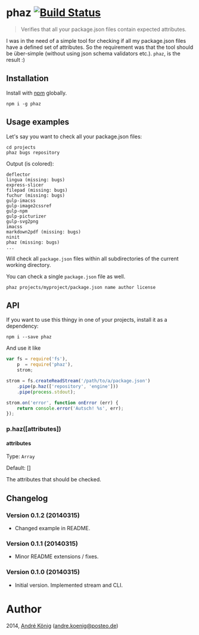 # phaz [![Build Status](https://travis-ci.org/akoenig/phaz.png?branch=master)](https://travis-ci.org/akoenig/phaz)

> Verifies that all your package.json files contain expected attributes.

I was in the need of a simple tool for checking if all my package.json files have a defined set of attributes. So the requirement was that the tool should be über-simple (without using json schema validators etc.). `phaz`, is the result :)

## Installation

Install with [npm](https://npmjs.org/package/phaz) globally.

    npm i -g phaz

## Usage examples

Let's say you want to check all your package.json files:

    cd projects
    phaz bugs repository

Output (is colored):

    deflector
    lingua (missing: bugs)
    express-slicer
    filepad (missing: bugs)
    fuchur (missing: bugs)
    gulp-imacss
    gulp-image2cssref
    gulp-npm
    gulp-picturizer
    gulp-svg2png
    imacss
    markdown2pdf (missing: bugs)
    ninit
    phaz (missing: bugs)
    ...


Will check all `package.json` files within all subdirectories of the current working directory.

You can check a single `package.json` file as well.

    phaz projects/myproject/package.json name author license

## API

If you want to use this thingy in one of your projects, install it as a dependency:

    npm i --save phaz

And use it like

```javascript
var fs = require('fs'),
    p  = require('phaz'),
    strom;

strom = fs.createReadStream('/path/to/a/package.json')
    .pipe(p.haz(['repository', 'engine']))
    .pipe(process.stdout);

strom.on('error', function onError (err) {
    return console.error('Autsch! %s', err);
});
```

### p.haz([attributes])

#### attributes
Type: `Array`

Default: []

The attributes that should be checked.

## Changelog

### Version 0.1.2 (20140315)

- Changed example in README.

### Version 0.1.1 (20140315)

- Minor README extensions / fixes.

### Version 0.1.0 (20140315)

- Initial version. Implemented stream and CLI.

# Author

2014, [André König](http://iam.andrekoenig.info) (andre.koenig@posteo.de)